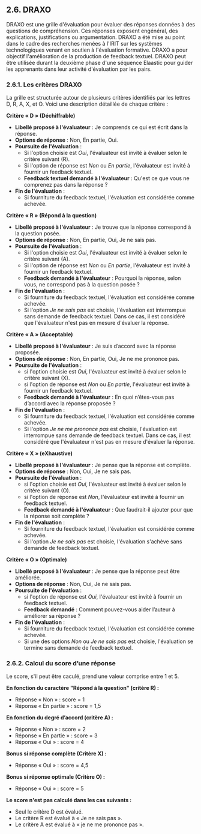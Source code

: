 ## 2.6. DRAXO

DRAXO est une grille d'évaluation pour évaluer des réponses données à des questions de compréhension. 
Ces réponses exposent engénéral, des explications, justifications ou argumentation.
DRAXO a été mise au point dans le cadre des recherches menées à l'IRIT sur les systèmes technologiques 
venant en soutien à l'évaluation formative. DRAXO a pour objectif l'amélioration de la production de feedback textuel.
DRAXO peut être utilisée durant la deuxième phase d'une séquence Elaastic pour guider les apprenants dans
leur activité d'évaluation par les pairs.

### 2.6.1. Les critères DRAXO

La grille est structurée autour de plusieurs critères identifiés par les lettres D, R, A, X, et O. Voici une description détaillée de chaque critère :

**Critère « D » (Déchiffrable)**
- **Libellé proposé à l'évaluateur** : Je comprends ce qui est écrit dans la réponse.
- **Options de réponse** : Non, En partie, Oui.
- **Poursuite de l'évaluation** :
  - Si l'option choisie est _Oui_, l'évaluateur est invité à évaluer selon le critère suivant (R).
  - Si l'option de réponse est _Non_ ou _En partie_, l'évaluateur est invité à fournir un feedback textuel.
  - **Feedback textuel demandé à l'évaluateur** : Qu'est ce que vous ne comprenez pas dans la réponse ?
- **Fin de l'évaluation** :
  - Si fourniture du feedback textuel, l'évaluation est considérée comme achevée. 

**Critère « R » (Répond à la question)**
- **Libellé proposé à l'évaluateur** : Je trouve que la réponse correspond à la question posée.
- **Options de réponse** : Non, En partie, Oui, Je ne sais pas.
- **Poursuite de l'évaluation** :
  - Si l'option choisie est _Oui_, l'évaluateur est invité à évaluer selon le critère suivant (A).
  - Si l'option de réponse est _Non_ ou _En partie_, l'évaluateur est invité à fournir un feedback textuel.
  - **Feedback demandé à l'évaluateur** : Pourquoi la réponse, selon vous, ne correspond pas à la question posée ?
- **Fin de l'évaluation** : 
  - Si fourniture du feedback textuel, l'évaluation est considérée comme achevée.
  - Si l'option _Je ne sais pas_ est choisie, l'évaluation est interrompue sans demande de 
feedback textuel. Dans ce cas, il est considéré que l'évaluateur n'est pas en mesure d'évaluer la réponse.

**Critère « A » (Acceptable)**
- **Libellé proposé à l'évaluateur** : Je suis d’accord avec la réponse proposée.
- **Options de réponse** : Non, En partie, Oui, Je ne me prononce pas.
- **Poursuite de l'évaluation** :
  - si l'option choisie est _Oui_, l'évaluateur est invité à évaluer selon le critère suivant (X).
  - si l'option de réponse est _Non_ ou _En partie_, l'évaluateur est invité à fournir un feedback textuel.
  - **Feedback demandé à l'évaluateur** : En quoi n’êtes-vous pas d’accord avec la réponse proposée ?
- **Fin de l'évaluation** : 
  - Si fourniture du feedback textuel, l'évaluation est considérée comme achevée.
  - Si l'option _Je ne me prononce pas_ est choisie, l'évaluation est interrompue sans demande de
    feedback textuel. Dans ce cas, il est considéré que l'évaluateur n'est pas en mesure d'évaluer la réponse.


**Critère « X » (eXhaustive)**
- **Libellé proposé à l'évaluateur** : Je pense que la réponse est complète.
- **Options de réponse** : Non, Oui, Je ne sais pas.
- **Poursuite de l'évaluation** :
  - si l'option choisie est _Oui_, l'évaluateur est invité à évaluer selon le critère suivant (O).
  - si l'option de réponse est _Non_, l'évaluateur est invité à fournir un feedback textuel.
  - **Feedback demandé à l'évaluateur** : Que faudrait-il ajouter pour que la réponse soit complète ?
- **Fin de l'évaluation** : 
  - Si fourniture du feedback textuel, l'évaluation est considérée comme achevée.
  - Si l'option _Je ne sais pas_ est choisie, l'évaluation s'achève sans demande de
    feedback textuel.

**Critère « O » (Optimale)**
- **Libellé proposé à l'évaluateur** : Je pense que la réponse peut être améliorée.
- **Options de réponse** : Non, Oui, Je ne sais pas.
- **Poursuite de l'évaluation** :
  - si l'option de réponse est _Oui_, l'évaluateur est invité à fournir un feedback textuel.
  - **Feedback demandé** : Comment pouvez-vous aider l’auteur à améliorer sa réponse ?
- **Fin de l'évaluation** : 
  - Si fourniture du feedback textuel, l'évaluation est considérée comme achevée. 
  - Si une des options _Non_ ou _Je ne sais pas_ est choisie, l'évaluation se termine sans demande de
    feedback textuel.

### 2.6.2. Calcul du score d’une réponse

Le score, s'il peut être caculé, prend une valeur comprise entre 1 et 5.

**En fonction du caractère "Répond à la question" (critère R) :**
- Réponse « Non » : score = 1
- Réponse « En partie » : score = 1,5

**En fonction du degré d’accord (critère A) :**
- Réponse « Non » : score = 2
- Réponse « En partie » : score = 3
- Réponse « Oui » : score = 4

**Bonus si réponse complète (Critère X) :**
- Réponse « Oui » : score = 4,5

**Bonus si réponse optimale (Critère O) :**
- Réponse « Oui » : score = 5

**Le score n'est pas calculé dans les cas suivants :**
- Seul le critère D est évalué.
- Le critère R est évalué à « Je ne sais pas ».
- Le critère A est évalué à « je ne me prononce pas ».

